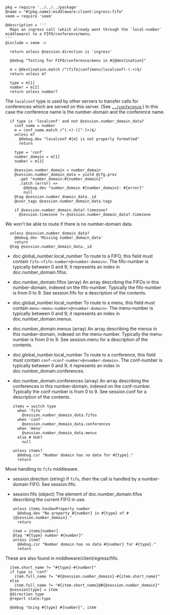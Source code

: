     pkg = require '../../../package'
    @name = "#{pkg.name}:middleware:client:ingress:fifo"
    seem = require 'seem'

    @description = '''
      Maps an ingress call (which already went through the `local-number` middleware) to a FIFO/conference/menu.
    '''
    @include = seem ->

      return unless @session.direction is 'ingress'

      @debug "Testing for FIFO/conference/menu in #{@destination}"

      m = @destination.match /^(fifo|conf|menu|localconf)-(.+)$/
      return unless m?

      type = m[1]
      number = m[2]
      return unless number?

The `localconf` type is used by other servers to transfer calls for conferences which are served on this server. (See [`../conference`](../conference.coffee.md).)
In this case the conference name is the number-domain and the conference name.

      if type is 'localconf' and not @session.number_domain_data?
        conf_name = number
        m = conf_name.match /^(.+)-([^-]+)$/
        unless m?
          @debug.dev "localconf #{m} is not properly formatted"
          return

        type = 'conf'
        number_domain = m[1]
        number = m[2]

        @session.number_domain = number_domain
        @session.number_domain_data = yield @cfg.prov
          .get "number_domain:#{number_domain}"
          .catch (error) =>
            @debug.dev "number_domain #{number_domain}: #{error}"
            null
        @tag @session.number_domain_data._id
        @user_tags @session.number_domain_data.tags

        if @session.number_domain_data?.timezone?
          @session.timezone ?= @session.number_domain_data?.timezone

We won't be able to route if there is no number-domain data.

      unless @session.number_domain_data?
        @debug.dev 'Missing number_domain_data'
        return
      @tag @session.number_domain_data._id

* doc.global_number.local_number To route to a FIFO, this field must contain `fifo-<fifo-number>@<number-domain>`. The fifo-number is typically between 0 and 9; it represents an index in doc.number_domain.fifos.
* doc.number_domain.fifos (array) An array describing the FIFOs in this number-domain, indexed on the fifo-number. Typically the fifo-number is from 0 to 9. See session.fifo for a description of the contents.
* doc.global_number.local_number To route to a menu, this field must contain `menu-<menu-number>@<number-domain>`. The menu-number is typically between 0 and 9; it represents an index in doc.number_domain.menus.
* doc.number_domain.menus (array) An array describing the menus in this number-domain, indexed on the menu-number. Typically the menu-number is from 0 to 9. See session.menu for a description of the contents.
* doc.global_number.local_number To route to a conference, this field must contain `conf-<conf-number>@<number-domain>`. The conf-number is typically between 0 and 9; it represents an index in doc.number_domain.conferences.
* doc.number_domain.conferences (array) An array describing the conferences in this number-domain, indexed on the conf-number. Typically the conf-number is from 0 to 9. See session.conf for a description of the contents.

      items = switch type
        when 'fifo'
          @session.number_domain_data.fifos
        when 'conf'
          @session.number_domain_data.conferences
        when 'menu'
          @session.number_domain_data.menus
        else # Huh?
          null

      unless items?
        @debug.csr "Number domain has no data for #{type}."
        return

Move handling to `fifo` middleware.

* session.direction (string) If `fifo`, then the call is handled by a number-domain FIFO. See session.fifo.
* session.fifo (object) The element of doc.number_domain.fifos describing the current FIFO in use.

      unless items.hasOwnProperty number
        @debug.dev "No property #{number} in #{type} of #{@session.number_domain}."
        return

      item = items[number]
      @tag "#{type} number #{number}"
      unless item?
        @debug.csr "Number domain has no data #{number} for #{type}."
        return

These are also found in middleware/client/egress/fifo.

      item.short_name ?= "#{type}-#{number}"
      if type is 'conf'
        item.full_name ?= "#{@session.number_domain}-#{item.short_name}"
      else
        item.full_name ?= "#{item.short_name}@#{@session.number_domain}"
      @session[type] = item
      @direction type
      @report state:type

      @debug "Using #{type} #{number}", item
